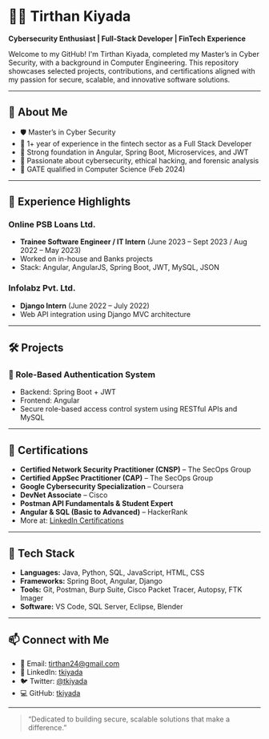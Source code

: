 # 👨‍💻 Tirthan Kiyada

**Cybersecurity Enthusiast | Full-Stack Developer | FinTech Experience**

Welcome to my GitHub! I'm Tirthan Kiyada, completed my Master’s in Cyber Security, with a background in Computer Engineering. This repository showcases selected projects, contributions, and certifications aligned with my passion for secure, scalable, and innovative software solutions.

---

## 🚀 About Me

- 🛡️ Master’s in Cyber Security
- 💼 1+ year of experience in the fintech sector as a Full Stack Developer
- 🧠 Strong foundation in Angular, Spring Boot, Microservices, and JWT
- 🧪 Passionate about cybersecurity, ethical hacking, and forensic analysis
- 🧰 GATE qualified in Computer Science (Feb 2024)

---

## 💼 Experience Highlights

### Online PSB Loans Ltd.
- **Trainee Software Engineer / IT Intern** (June 2023 – Sept 2023 / Aug 2022 – May 2023)
- Worked on in-house and Banks projects
- Stack: Angular, AngularJS, Spring Boot, JWT, MySQL, JSON

### Infolabz Pvt. Ltd.
- **Django Intern** (June 2022 – July 2022)
- Web API integration using Django MVC architecture

---

## 🛠 Projects

### 🔐 Role-Based Authentication System
- Backend: Spring Boot + JWT
- Frontend: Angular
- Secure role-based access control system using RESTful APIs and MySQL

---

## 🧾 Certifications

- **Certified Network Security Practitioner (CNSP)** – The SecOps Group  
- **Certified AppSec Practitioner (CAP)** – The SecOps Group  
- **Google Cybersecurity Specialization** – Coursera  
- **DevNet Associate** – Cisco  
- **Postman API Fundamentals & Student Expert**  
- **Angular & SQL (Basic to Advanced)** – HackerRank  
- More at: [LinkedIn Certifications](https://www.linkedin.com/in/tkiyada/details/certifications/)

---

## 🧰 Tech Stack

- **Languages:** Java, Python, SQL, JavaScript, HTML, CSS  
- **Frameworks:** Spring Boot, Angular, Django  
- **Tools:** Git, Postman, Burp Suite, Cisco Packet Tracer, Autopsy, FTK Imager  
- **Software:** VS Code, SQL Server, Eclipse, Blender

---

## 📫 Connect with Me

- 📧 Email: [tirthan24@gmail.com](mailto:tirthan24@gmail.com)  
- 🔗 LinkedIn: [tkiyada](https://linkedin.com/in/tkiyada)  
- 🐦 Twitter: [@tkiyada](https://twitter.com/tkiyada)  
- 💻 GitHub: [tkiyada](https://github.com/tkiyada)

---

> “Dedicated to building secure, scalable solutions that make a difference.”

